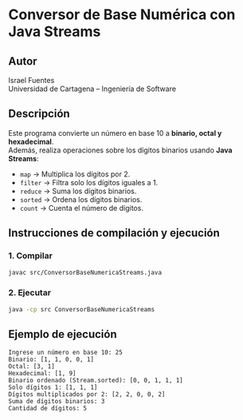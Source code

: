 # Conversor de Base Numérica con Java Streams

## Autor
Israel Fuentes  
Universidad de Cartagena – Ingeniería de Software

## Descripción
Este programa convierte un número en base 10 a **binario, octal y hexadecimal**.  
Además, realiza operaciones sobre los dígitos binarios usando **Java Streams**:

- `map` → Multiplica los dígitos por 2.  
- `filter` → Filtra solo los dígitos iguales a 1.  
- `reduce` → Suma los dígitos binarios.  
- `sorted` → Ordena los dígitos binarios.  
- `count` → Cuenta el número de dígitos.  

## Instrucciones de compilación y ejecución

### 1. Compilar
```bash
javac src/ConversorBaseNumericaStreams.java
```

### 2. Ejecutar
```bash
java -cp src ConversorBaseNumericaStreams
```

## Ejemplo de ejecución
```
Ingrese un número en base 10: 25
Binario: [1, 1, 0, 0, 1]
Octal: [3, 1]
Hexadecimal: [1, 9]
Binario ordenado (Stream.sorted): [0, 0, 1, 1, 1]
Solo dígitos 1: [1, 1, 1]
Dígitos multiplicados por 2: [2, 2, 0, 0, 2]
Suma de dígitos binarios: 3
Cantidad de dígitos: 5
```
